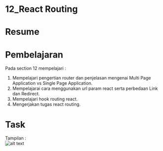 # 12_React Routing

# Resume

# Pembelajaran
Pada section 12 mempelajari :  
1. Mempelajari pengertian router dan penjelasan mengenai Multi Page Application vs Single Page Application.      
2. Mempelajarai cara menggunakan url param react serta perbedaan Link dan Redirect.    
3. Mempelajari hook routing react.      
4. Mengerjakan tugas react routing.  

# Task
Tampilan :  
![alt text]()